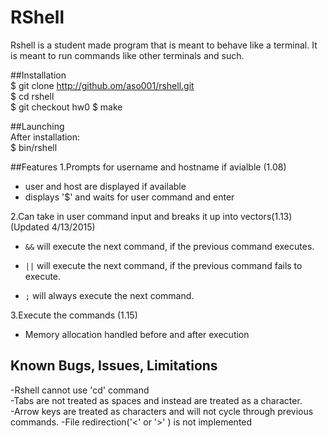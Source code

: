 # RShell

Rshell is a student made program that is meant to behave like a terminal. It is meant to run commands like other terminals and such.

##Installation  
$ git clone http://github.om/aso001/rshell.git  
$ cd rshell  
$ git checkout hw0 
$ make  

##Launching  
After installation:  
$ bin/rshell 

##Features
1.Prompts for username and hostname if avialble (1.08)  
- user and host are displayed if available  
- displays '$' and waits for user command and enter

2.Can take in user command input and breaks it up into vectors(1.13)  (Updated 4/13/2015)  
- `&&` will execute the next command, if the previous command executes.

- `||` will execute the next command, if the previous command fails to execute.

- `;` will always execute the next command.  

3.Execute the commands (1.15)  
- Memory allocation handled before and after execution  

## Known Bugs, Issues, Limitations  
-Rshell cannot use 'cd' command  
-Tabs are not treated as spaces and instead are treated as a character.  
-Arrow keys are treated as characters and will not cycle through previous commands. 
-File redirection('<' or '>' ) is not implemented
